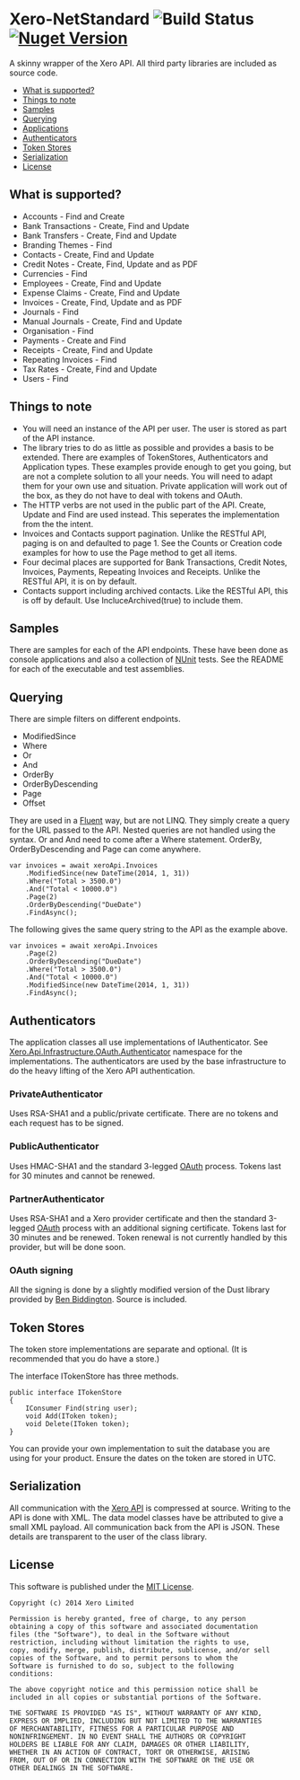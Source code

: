 ﻿Xero-NetStandard
![Build Status](https://ci.appveyor.com/api/projects/status/github/visualeyes/xero-netstandard?branch=master&svg=true) 
[![Nuget Version](https://img.shields.io/nuget/v/Xero-NetStandard.svg)](https://www.nuget.org/packages/Xero-NetStandard/) 
========
A skinny wrapper of the Xero API. All third party libraries are included as source code.

* [What is supported?](#what-is-supported)
* [Things to note](#things-to-note)
* [Samples](#samples)
* [Querying](#querying)
* [Applications](#application)
* [Authenticators](#authenticators)
* [Token Stores](#token-stores)
* [Serialization](#serialization)
* [License](#license)

## What is supported?
* Accounts - Find and Create
* Bank Transactions - Create, Find and Update
* Bank Transfers - Create, Find and Update
* Branding Themes - Find
* Contacts - Create, Find and Update
* Credit Notes - Create, Find, Update and as PDF
* Currencies - Find
* Employees - Create, Find and Update
* Expense Claims - Create, Find and Update
* Invoices - Create, Find, Update and as PDF
* Journals - Find
* Manual Journals - Create, Find and Update
* Organisation - Find
* Payments - Create and Find
* Receipts - Create, Find and Update
* Repeating Invoices - Find
* Tax Rates - Create, Find and Update
* Users - Find

## Things to note
* You will need an instance of the API per user. The user is stored as part of the API instance.
* The library tries to do as little as possible and provides a basis to be extended. There are examples of TokenStores, Authenticators and Application types. These examples provide enough to get you going, but are not a complete solution to all your needs. You will need to adapt them for your own use and situation. Private application will work out of the box, as they do not have to deal with tokens and OAuth.
* The HTTP verbs are not used in the public part of the API. Create, Update and Find are used instead. This seperates the implementation from the the intent.
* Invoices and Contacts support pagination. Unlike the RESTful API, paging is on and defaulted to page 1. See the Counts or Creation code examples for how to use the Page method to get all items.
* Four decimal places are supported for Bank Transactions, Credit Notes, Invoices, Payments, Repeating Invoices and Receipts. Unlike the RESTful API, it is on by default.
* Contacts support including archived contacts. Like the RESTful API, this is off by default. Use IncluceArchived(true) to include them.

## Samples
There are samples for each of the API endpoints. These have been done as console applications and also a collection of [NUnit]("http://nunit.org") tests. See the README for each of the executable and test assemblies.

## Querying
There are simple filters on different endpoints.

* ModifiedSince
* Where
* Or
* And
* OrderBy
* OrderByDescending
* Page
* Offset

They are used in a [Fluent](http://en.wikipedia.org/wiki/Fluent_interface) way, but are not LINQ. They simply create a query for the URL passed to the API. Nested queries are not handled using the syntax. Or and And need to come after a Where statement. OrderBy, OrderByDescending and Page can come anywhere.

	var invoices = await xeroApi.Invoices  
		.ModifiedSince(new DateTime(2014, 1, 31))  
		.Where("Total > 3500.0")  
		.And("Total < 10000.0")  
		.Page(2)  
		.OrderByDescending("DueDate")  
		.FindAsync();

The following gives the same query string to the API as the example above.

	var invoices = await xeroApi.Invoices  
		.Page(2)  
		.OrderByDescending("DueDate")  
		.Where("Total > 3500.0")   
		.And("Total < 10000.0")  
		.ModifiedSince(new DateTime(2014, 1, 31))  
		.FindAsync();

## Authenticators
The application classes all use implementations of IAuthenticator. See [Xero.Api.Infrastructure.OAuth.Authenticator](https://github.com/XeroAPI/Xero-Net/tree/master/source/Xero.Api/Infrastructure/OAuth/Authenticator) namespace for the implementations. The authenticators are used by the base infrastructure to do the heavy lifting of the Xero API authentication.

### PrivateAuthenticator
Uses RSA-SHA1 and a public/private certificate. There are no tokens and each request has to be signed.

### PublicAuthenticator
Uses HMAC-SHA1 and the standard 3-legged [OAuth](http://tools.ietf.org/html/rfc6749) process. Tokens last for 30 minutes and cannot be renewed.

### PartnerAuthenticator
Uses RSA-SHA1 and a Xero provider certificate and then the standard 3-legged [OAuth](http://tools.ietf.org/html/rfc6749) process with an additional signing certificate. Tokens last for 30 minutes and be renewed. Token renewal is not currently handled by this provider, but will be done soon.

### OAuth signing
All the signing is done by a slightly modified version of the Dust library provided by [Ben Biddington](https://github.com/ben-biddington/dust). Source is included.

## Token Stores
The token store implementations are separate and optional. (It is recommended that you do have a store.)

The interface ITokenStore has three methods.

	public interface ITokenStore
	{
		IConsumer Find(string user);
		void Add(IToken token);
		void Delete(IToken token);
	}

You can provide your own implementation to suit the database you are using for your product. Ensure the dates on the token are stored in UTC.

## Serialization
All communication with the [Xero API](http://deverloper.xero.com) is compressed at source. Writing to the API is done with XML. The data model classes have be attributed to give a small XML payload. All communication back from the API is JSON. These details are transparent to the user of the class library.

## License
This software is published under the [MIT License](http://en.wikipedia.org/wiki/MIT_License).

	Copyright (c) 2014 Xero Limited

	Permission is hereby granted, free of charge, to any person
	obtaining a copy of this software and associated documentation
	files (the "Software"), to deal in the Software without
	restriction, including without limitation the rights to use,
	copy, modify, merge, publish, distribute, sublicense, and/or sell
	copies of the Software, and to permit persons to whom the
	Software is furnished to do so, subject to the following
	conditions:

	The above copyright notice and this permission notice shall be
	included in all copies or substantial portions of the Software.

	THE SOFTWARE IS PROVIDED "AS IS", WITHOUT WARRANTY OF ANY KIND,
	EXPRESS OR IMPLIED, INCLUDING BUT NOT LIMITED TO THE WARRANTIES
	OF MERCHANTABILITY, FITNESS FOR A PARTICULAR PURPOSE AND
	NONINFRINGEMENT. IN NO EVENT SHALL THE AUTHORS OR COPYRIGHT
	HOLDERS BE LIABLE FOR ANY CLAIM, DAMAGES OR OTHER LIABILITY,
	WHETHER IN AN ACTION OF CONTRACT, TORT OR OTHERWISE, ARISING
	FROM, OUT OF OR IN CONNECTION WITH THE SOFTWARE OR THE USE OR
	OTHER DEALINGS IN THE SOFTWARE.
